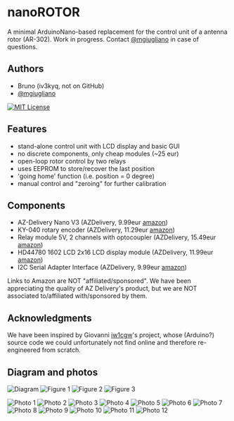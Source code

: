 
# nanoROTOR

A minimal ArduinoNano-based replacement for the control unit of a antenna rotor (AR-302).
Work in progress. Contact [@mgiugliano](https://www.github.com/mgiugliano) in case of questions.


## Authors

- Bruno (iv3kyq, not on GitHub)
- [@mgiugliano](https://www.github.com/mgiugliano)

[![MIT License](https://img.shields.io/badge/License-MIT-green.svg)](https://choosealicense.com/licenses/mit/)


## Features
- stand-alone control unit with LCD display and basic GUI
- no discrete components, only cheap modules (~25 eur)
- open-loop rotor control by two relays
- uses EEPROM to store/recover the last position 
- 'going home' function (i.e. position = 0 degree)
- manual control and "zeroing" for further calibration


## Components
- AZ-Delivery Nano V3 (AZDelivery, 9.99eur [amazon](https://www.amazon.it/dp/B01LWSJBTD?psc=1&ref=ppx_yo2ov_dt_b_product_details))
- KY-040 rotary encoder (AZDelivery, 11.29eur [amazon](https://www.amazon.it/dp/B079H3C98M?psc=1&ref=ppx_yo2ov_dt_b_product_details))
- Relay module 5V, 2 channels with optocoupler (AZDelivery, 15.49eur [amazon](https://www.amazon.it/dp/B07LB2RQYP?psc=1&ref=ppx_yo2ov_dt_b_product_details))
- HD44780 1602 LCD 2x16 LCD display module (AZDelivery, 11.99eur [amazon](https://www.amazon.it/dp/B082166FCL?psc=1&ref=ppx_yo2ov_dt_b_product_details))
- I2C Serial Adapter Interface (AZDelivery, 9.99eur [amazon](https://www.amazon.it/dp/B078SVXZHN?psc=1&ref=ppx_yo2ov_dt_b_product_details)) 

Links to Amazon are NOT "affiliated/sponsored". We have been appreciating the quality of AZ Delivery's product,
but we are NOT associated to/affiliated with/sponsored by them.


## Acknowledgments  

We have been inspired by Giovanni [iw1cgw](https://iw1cgw.wordpress.com/2015/02/06/control-box-per-antenna/)'s project,
whose (Arduino?) source code we could unfortunately not find online and therefore re-engineered from scratch.

## Diagram and photos

![Diagram](pics/Diagram.png)
![Figure 1](pics/fig1.jpeg)
![Figure 2](pics/fig2.jpeg)
![Figure 3](pics/fig3.jpeg)

![Photo 1](pics/IMG_1.jpeg)
![Photo 2](pics/IMG_2.jpeg)
![Photo 3](pics/IMG_3.jpeg)
![Photo 4](pics/IMG_4.jpeg)
![Photo 5](pics/IMG_5.jpeg)
![Photo 6](pics/IMG_6.jpeg)
![Photo 7](pics/IMG_7.jpeg)
![Photo 8](pics/IMG_8.jpeg)
![Photo 9](pics/IMG_9.jpeg)
![Photo 10](pics/IMG_10.jpeg)
![Photo 11](pics/IMG_11.jpeg)
![Photo 12](pics/IMG_12.jpeg)
